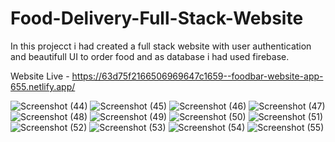# Food-Delivery-Full-Stack-Website
 In this projecct i had created a full stack website with user authentication and beautifull UI to order food and as database i had used firebase.
 
 Website Live - https://63d75f2166506969647c1659--foodbar-website-app-655.netlify.app/

![Screenshot (44)](https://user-images.githubusercontent.com/83153656/215402995-8413744c-4e71-447d-8fe4-4d018af7f23c.png)
![Screenshot (45)](https://user-images.githubusercontent.com/83153656/215403077-9e0a0ad1-1aa1-4d51-949e-5fb145b14b7d.png)
![Screenshot (46)](https://user-images.githubusercontent.com/83153656/215403091-ae1b808e-5c3a-4387-b3f0-aaa90a66fcab.png)
![Screenshot (47)](https://user-images.githubusercontent.com/83153656/215403104-7ae1b6e2-906c-4d6a-b483-c4988a697758.png)
![Screenshot (48)](https://user-images.githubusercontent.com/83153656/215403113-f88ff046-e1e2-45f6-932c-9dcd5672a7fe.png)
![Screenshot (49)](https://user-images.githubusercontent.com/83153656/215403127-50ac2320-d194-42d3-921c-fbbb805c46f0.png)
![Screenshot (50)](https://user-images.githubusercontent.com/83153656/215403142-17c495f9-bccb-4879-ba08-6c46b74bca52.png)
![Screenshot (51)](https://user-images.githubusercontent.com/83153656/215403162-84b0cd10-6909-4270-a033-766430ed0cb8.png)
![Screenshot (52)](https://user-images.githubusercontent.com/83153656/215403178-f7b35e3a-b61d-4c3d-aa55-86ecf2c2d670.png)
![Screenshot (53)](https://user-images.githubusercontent.com/83153656/215403195-2378ca3f-d817-4723-b8db-a229b9304841.png)
![Screenshot (54)](https://user-images.githubusercontent.com/83153656/215403207-79b53e08-8869-41ec-b8af-fece74530083.png)
![Screenshot (55)](https://user-images.githubusercontent.com/83153656/215403220-063a2982-4855-4065-932e-f5e8a73591c8.png)
